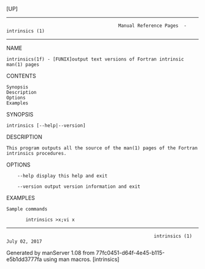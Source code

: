 [UP]

-----------------------------------------------------------------------------------------------------------------------------------
                                             Manual Reference Pages  - intrinsics (1)
-----------------------------------------------------------------------------------------------------------------------------------
                                                                 
NAME

    intrinsics(1f) - [FUNIX]output text versions of Fortran intrinsic man(1) pages

CONTENTS

    Synopsis
    Description
    Options
    Examples

SYNOPSIS

    intrinsics [--help|--version]

DESCRIPTION

    This program outputs all the source of the man(1) pages of the Fortran intrinsics procedures.

OPTIONS

        --help display this help and exit

        --version output version information and exit

EXAMPLES

    Sample commands

           intrinsics >x;vi x



-----------------------------------------------------------------------------------------------------------------------------------

                                                          intrinsics (1)                                              July 02, 2017

Generated by manServer 1.08 from 77fc0451-d64f-4e45-b115-e5b1dd3777fa using man macros.
                                                           [intrinsics]
